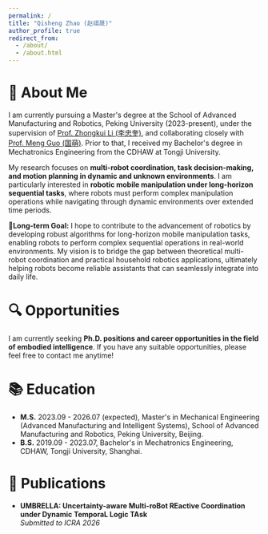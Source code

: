 ```yaml
---
permalink: /
title: "Qisheng Zhao (赵祺晟)"
author_profile: true
redirect_from: 
  - /about/
  - /about.html
---
```

👋 About Me
======
I am currently pursuing a Master's degree at the School of Advanced Manufacturing and Robotics, Peking University (2023-present), under the supervision of [Prof. Zhongkui Li (李忠奎)](https://www.zhongkuili-pku.com/cn/), and collaborating closely with [Prof. Meng Guo (国萌)](https://mengguo.github.io/personal_site/index.html). 
Prior to that, I received my Bachelor's degree in Mechatronics Engineering from the CDHAW at Tongji University.


My research focuses on **multi-robot coordination, task decision-making, and motion planning in dynamic and unknown environments**. I am particularly interested in **robotic mobile manipulation under long-horizon sequential tasks**, where robots must perform complex manipulation operations while navigating through dynamic environments over extended time periods.

🤖**Long-term Goal:**  I hope to contribute to the advancement of robotics by developing robust algorithms for long-horizon mobile manipulation tasks, enabling robots to perform complex sequential operations in real-world environments. My vision is to bridge the gap between theoretical multi-robot coordination and practical household robotics applications, ultimately helping robots become reliable assistants that can seamlessly integrate into daily life.

🔍 Opportunities
======
I am currently seeking **Ph.D. positions and career opportunities in the field of embodied intelligence**. If you have any suitable opportunities, please feel free to contact me anytime!

📚 Education
======
- **M.S.** 2023.09 - 2026.07 (expected), Master's in Mechanical Engineering (Advanced Manufacturing and Intelligent Systems), School of Advanced Manufacturing and Robotics, Peking University, Beijing.
- **B.S.** 2019.09 - 2023.07, Bachelor's in Mechatronics Engineering, CDHAW, Tongji University, Shanghai.

📄 Publications
======
- **UMBRELLA: Uncertainty-aware Multi-roBot REactive Coordination under Dynamic TemporaL Logic TAsk**  
  *Submitted to ICRA 2026*
